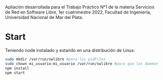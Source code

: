 Apliación desarrollada para el Trabajo Práctico N°1 de la materia Servicios de Red en Software Libre, 1er cuatrimestre 2022, Facultad de Ingeniería, Universidad Nacional de Mar del Plata.

# Start
Teniendo node instalado y estando en una distribución de Linux:

```sh
sudo mkdir /var/run/swlibre #para los pidFiles
sudo chown mi_usuario:mi_usuario /var/run/swlibre #para que los daemon puedan escribir
npm install
npm start    
```
